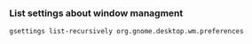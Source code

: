 ### List settings about window managment
```
gsettings list-recursively org.gnome.desktop.wm.preferences
```

